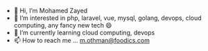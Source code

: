 - 👋 Hi, I’m Mohamed Zayed
- 👀 I’m interested in php, laravel, vue, mysql, golang, devops, cloud computing, any fancy new tech 😄
- 🌱 I’m currently learning cloud computing, devops
- 📫 How to reach me ... m.othman@foodics.com

<!---
mo7zayed-f/mo7zayed-f is a ✨ special ✨ repository because its `README.md` (this file) appears on your GitHub profile.
You can click the Preview link to take a look at your changes.
--->

